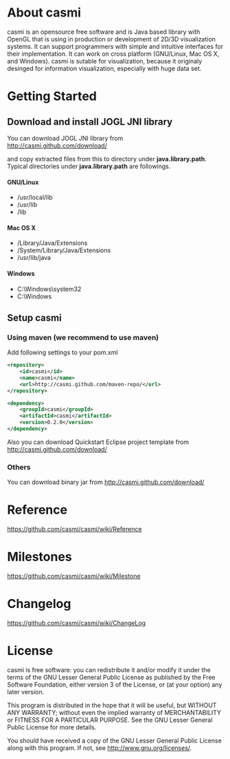 # About casmi

casmi is an opensource free software and is Java based library with OpenGL that is using in production or development of 2D/3D visualization systems. It can support programmers with simple and intuitive interfaces for their implementation.
It can work on cross platform (GNU/Linux, Mac OS X, and Windows).
casmi is sutable for visualization, because it originaly desinged for information visualization, especially with huge data set.

# Getting Started

## Download and install JOGL JNI library

You can download JOGL JNI library from http://casmi.github.com/download/

and copy extracted files from this to directory under **java.library.path**.
Typical directories under **java.library.path** are followings.

#### GNU/Linux
- /usr/local/lib
- /usr/lib
- /lib

####  Mac OS X
- /Library/Java/Extensions
- /System/Library/Java/Extensions
- /usr/lib/java

#### Windows
- C:\Windows\system32
- C:\Windows

## Setup casmi

### Using maven (we recommend to use maven)
   
Add following settings to your pom.xml

```xml
<repository>
    <id>casmi</id>
    <name>casmi</name>
    <url>http://casmi.github.com/maven-repo/</url>
</repository>
```

```xml
<dependency>
    <groupId>casmi</groupId>
	<artifactId>casmi</artifactId>
	<version>0.2.0</version>
</dependency>
```

Also you can download Quickstart Eclipse project template from http://casmi.github.com/download/

### Others
You can download binary jar from http://casmi.github.com/download/

# Reference
  https://github.com/casmi/casmi/wiki/Reference
  
# Milestones
  https://github.com/casmi/casmi/wiki/Milestone

# Changelog
  https://github.com/casmi/casmi/wiki/ChangeLog

# License

casmi is free software: you can redistribute it and/or modify it under the terms of the GNU Lesser General Public License as published by
the Free Software Foundation, either version 3 of the License, or (at your option) any later version.

This program is distributed in the hope that it will be useful, but WITHOUT ANY WARRANTY; without even the implied warranty of MERCHANTABILITY or FITNESS FOR A PARTICULAR PURPOSE.  See the GNU Lesser General Public License for more details.

You should have received a copy of the GNU Lesser General Public License along with this program.  If not, see <http://www.gnu.org/licenses/>.
